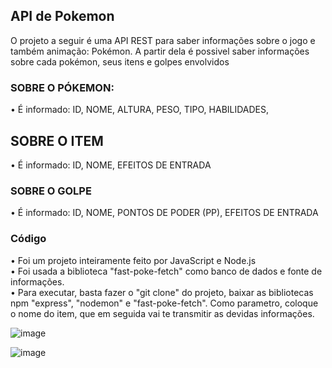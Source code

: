 ## API de Pokemon
O projeto a seguir é uma API REST para saber informações sobre o jogo e  também animação: Pokémon. 
 A partir dela é possivel saber informações sobre cada pokémon, seus itens e golpes envolvidos

### SOBRE O PÓKEMON:
 • É informado: ID, NOME, ALTURA, PESO, TIPO, HABILIDADES, 

## SOBRE O ITEM
• É informado: ID, NOME, EFEITOS DE ENTRADA

### SOBRE O GOLPE
• É informado: ID, NOME, PONTOS DE PODER (PP), EFEITOS DE ENTRADA

### Código
• Foi um projeto inteiramente feito por JavaScript e Node.js                                               
• Foi usada a biblioteca "fast-poke-fetch" como banco de dados e fonte de informações.                             
• Para executar, basta fazer o "git clone" do projeto, baixar as bibliotecas npm "express", "nodemon" e "fast-poke-fetch". Como parametro, coloque o nome do item, que em seguida vai te transmitir as devidas informações.

![image](https://github.com/yurissz/pokemon-project/assets/138536805/7fe01139-6573-4503-9d82-21eb7bb02481)

![image](https://github.com/yurissz/pokemon-project/assets/138536805/96ce551c-83b2-4148-9e05-0ffbe504a269)


